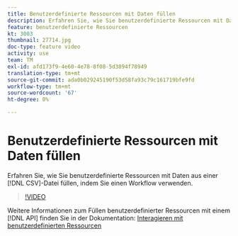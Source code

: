 ```yaml
---
title: Benutzerdefinierte Ressourcen mit Daten füllen
description: Erfahren Sie, wie Sie benutzerdefinierte Ressourcen mit Daten aus einer CSV-Datei in einem Workflow füllen.
feature: benutzerdefinierte Ressourcen
kt: 3003
thumbnail: 27714.jpg
doc-type: feature video
activity: use
team: TM
exl-id: afd173f9-4e60-4e78-8f08-5d3894f78949
translation-type: tm+mt
source-git-commit: ada0b029245190f53d58fa93c79c161719bfe9fd
workflow-type: tm+mt
source-wordcount: '67'
ht-degree: 0%

---
```


# Benutzerdefinierte Ressourcen mit Daten füllen

Erfahren Sie, wie Sie benutzerdefinierte Ressourcen mit Daten aus einer [!DNL CSV]-Datei füllen, indem Sie einen Workflow verwenden.

>[!VIDEO](https://video.tv.adobe.com/v/27714?quality=9)

Weitere Informationen zum Füllen benutzerdefinierter Ressourcen mit einem [!DNL API] finden Sie in der Dokumentation: [Interagieren mit benutzerdefinierten Ressourcen](https://experienceleague.adobe.com/docs/campaign-standard/using/working-with-apis/interacting-with-custom-resources.html.)
